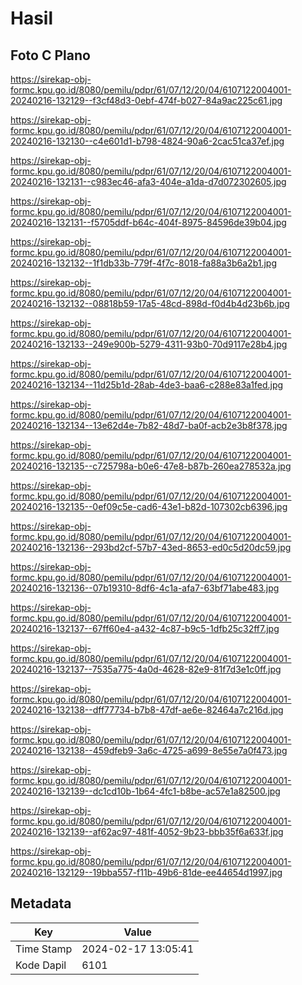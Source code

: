 # Hasil

## Foto C Plano

https://sirekap-obj-formc.kpu.go.id/8080/pemilu/pdpr/61/07/12/20/04/6107122004001-20240216-132129--f3cf48d3-0ebf-474f-b027-84a9ac225c61.jpg

https://sirekap-obj-formc.kpu.go.id/8080/pemilu/pdpr/61/07/12/20/04/6107122004001-20240216-132130--c4e601d1-b798-4824-90a6-2cac51ca37ef.jpg

https://sirekap-obj-formc.kpu.go.id/8080/pemilu/pdpr/61/07/12/20/04/6107122004001-20240216-132131--c983ec46-afa3-404e-a1da-d7d072302605.jpg

https://sirekap-obj-formc.kpu.go.id/8080/pemilu/pdpr/61/07/12/20/04/6107122004001-20240216-132131--f5705ddf-b64c-404f-8975-84596de39b04.jpg

https://sirekap-obj-formc.kpu.go.id/8080/pemilu/pdpr/61/07/12/20/04/6107122004001-20240216-132132--1f1db33b-779f-4f7c-8018-fa88a3b6a2b1.jpg

https://sirekap-obj-formc.kpu.go.id/8080/pemilu/pdpr/61/07/12/20/04/6107122004001-20240216-132132--08818b59-17a5-48cd-898d-f0d4b4d23b6b.jpg

https://sirekap-obj-formc.kpu.go.id/8080/pemilu/pdpr/61/07/12/20/04/6107122004001-20240216-132133--249e900b-5279-4311-93b0-70d9117e28b4.jpg

https://sirekap-obj-formc.kpu.go.id/8080/pemilu/pdpr/61/07/12/20/04/6107122004001-20240216-132134--11d25b1d-28ab-4de3-baa6-c288e83a1fed.jpg

https://sirekap-obj-formc.kpu.go.id/8080/pemilu/pdpr/61/07/12/20/04/6107122004001-20240216-132134--13e62d4e-7b82-48d7-ba0f-acb2e3b8f378.jpg

https://sirekap-obj-formc.kpu.go.id/8080/pemilu/pdpr/61/07/12/20/04/6107122004001-20240216-132135--c725798a-b0e6-47e8-b87b-260ea278532a.jpg

https://sirekap-obj-formc.kpu.go.id/8080/pemilu/pdpr/61/07/12/20/04/6107122004001-20240216-132135--0ef09c5e-cad6-43e1-b82d-107302cb6396.jpg

https://sirekap-obj-formc.kpu.go.id/8080/pemilu/pdpr/61/07/12/20/04/6107122004001-20240216-132136--293bd2cf-57b7-43ed-8653-ed0c5d20dc59.jpg

https://sirekap-obj-formc.kpu.go.id/8080/pemilu/pdpr/61/07/12/20/04/6107122004001-20240216-132136--07b19310-8df6-4c1a-afa7-63bf71abe483.jpg

https://sirekap-obj-formc.kpu.go.id/8080/pemilu/pdpr/61/07/12/20/04/6107122004001-20240216-132137--67ff60e4-a432-4c87-b9c5-1dfb25c32ff7.jpg

https://sirekap-obj-formc.kpu.go.id/8080/pemilu/pdpr/61/07/12/20/04/6107122004001-20240216-132137--7535a775-4a0d-4628-82e9-81f7d3e1c0ff.jpg

https://sirekap-obj-formc.kpu.go.id/8080/pemilu/pdpr/61/07/12/20/04/6107122004001-20240216-132138--dff77734-b7b8-47df-ae6e-82464a7c216d.jpg

https://sirekap-obj-formc.kpu.go.id/8080/pemilu/pdpr/61/07/12/20/04/6107122004001-20240216-132138--459dfeb9-3a6c-4725-a699-8e55e7a0f473.jpg

https://sirekap-obj-formc.kpu.go.id/8080/pemilu/pdpr/61/07/12/20/04/6107122004001-20240216-132139--dc1cd10b-1b64-4fc1-b8be-ac57e1a82500.jpg

https://sirekap-obj-formc.kpu.go.id/8080/pemilu/pdpr/61/07/12/20/04/6107122004001-20240216-132139--af62ac97-481f-4052-9b23-bbb35f6a633f.jpg

https://sirekap-obj-formc.kpu.go.id/8080/pemilu/pdpr/61/07/12/20/04/6107122004001-20240216-132129--19bba557-f11b-49b6-81de-ee44654d1997.jpg


## Metadata

| Key        | Value               |
| ---------- | ------------------- |
| Time Stamp | 2024-02-17 13:05:41 |
| Kode Dapil | 6101                |




